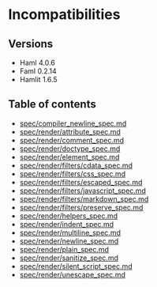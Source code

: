 # Incompatibilities
## Versions
- Haml 4.0.6
- Faml 0.2.14
- Hamlit 1.6.5

## Table of contents
- [spec/compiler_newline_spec.md](spec/compiler_newline_spec.md)
- [spec/render/attribute_spec.md](spec/render/attribute_spec.md)
- [spec/render/comment_spec.md](spec/render/comment_spec.md)
- [spec/render/doctype_spec.md](spec/render/doctype_spec.md)
- [spec/render/element_spec.md](spec/render/element_spec.md)
- [spec/render/filters/cdata_spec.md](spec/render/filters/cdata_spec.md)
- [spec/render/filters/css_spec.md](spec/render/filters/css_spec.md)
- [spec/render/filters/escaped_spec.md](spec/render/filters/escaped_spec.md)
- [spec/render/filters/javascript_spec.md](spec/render/filters/javascript_spec.md)
- [spec/render/filters/markdown_spec.md](spec/render/filters/markdown_spec.md)
- [spec/render/filters/preserve_spec.md](spec/render/filters/preserve_spec.md)
- [spec/render/helpers_spec.md](spec/render/helpers_spec.md)
- [spec/render/indent_spec.md](spec/render/indent_spec.md)
- [spec/render/multiline_spec.md](spec/render/multiline_spec.md)
- [spec/render/newline_spec.md](spec/render/newline_spec.md)
- [spec/render/plain_spec.md](spec/render/plain_spec.md)
- [spec/render/sanitize_spec.md](spec/render/sanitize_spec.md)
- [spec/render/silent_script_spec.md](spec/render/silent_script_spec.md)
- [spec/render/unescape_spec.md](spec/render/unescape_spec.md)
